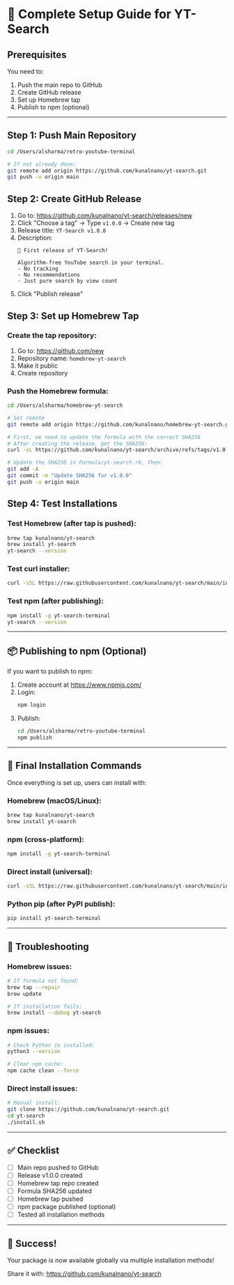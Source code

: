 # 🚀 Complete Setup Guide for YT-Search

## Prerequisites

You need to:
1. Push the main repo to GitHub
2. Create GitHub release
3. Set up Homebrew tap
4. Publish to npm (optional)

---

## Step 1: Push Main Repository

```bash
cd /Users/alsharma/retro-youtube-terminal

# If not already done:
git remote add origin https://github.com/kunalnano/yt-search.git
git push -u origin main
```

## Step 2: Create GitHub Release

1. Go to: https://github.com/kunalnano/yt-search/releases/new
2. Click "Choose a tag" → Type `v1.0.0` → Create new tag
3. Release title: `YT-Search v1.0.0`
4. Description:
   ```
   🚀 First release of YT-Search!
   
   Algorithm-free YouTube search in your terminal.
   - No tracking
   - No recommendations
   - Just pure search by view count
   ```
5. Click "Publish release"

## Step 3: Set up Homebrew Tap

### Create the tap repository:

1. Go to: https://github.com/new
2. Repository name: `homebrew-yt-search`
3. Make it public
4. Create repository

### Push the Homebrew formula:

```bash
cd /Users/alsharma/homebrew-yt-search

# Set remote
git remote add origin https://github.com/kunalnano/homebrew-yt-search.git

# First, we need to update the formula with the correct SHA256
# After creating the release, get the SHA256:
curl -sL https://github.com/kunalnano/yt-search/archive/refs/tags/v1.0.0.tar.gz | shasum -a 256

# Update the SHA256 in Formula/yt-search.rb, then:
git add -A
git commit -m "Update SHA256 for v1.0.0"
git push -u origin main
```

## Step 4: Test Installations

### Test Homebrew (after tap is pushed):
```bash
brew tap kunalnano/yt-search
brew install yt-search
yt-search --version
```

### Test curl installer:
```bash
curl -sSL https://raw.githubusercontent.com/kunalnano/yt-search/main/install.sh | bash
```

### Test npm (after publishing):
```bash
npm install -g yt-search-terminal
yt-search --version
```

---

## 📦 Publishing to npm (Optional)

If you want to publish to npm:

1. Create account at https://www.npmjs.com/
2. Login:
   ```bash
   npm login
   ```
3. Publish:
   ```bash
   cd /Users/alsharma/retro-youtube-terminal
   npm publish
   ```

---

## 🎯 Final Installation Commands

Once everything is set up, users can install with:

### Homebrew (macOS/Linux):
```bash
brew tap kunalnano/yt-search
brew install yt-search
```

### npm (cross-platform):
```bash
npm install -g yt-search-terminal
```

### Direct install (universal):
```bash
curl -sSL https://raw.githubusercontent.com/kunalnano/yt-search/main/install.sh | bash
```

### Python pip (after PyPI publish):
```bash
pip install yt-search-terminal
```

---

## 🐛 Troubleshooting

### Homebrew issues:
```bash
# If formula not found:
brew tap --repair
brew update

# If installation fails:
brew install --debug yt-search
```

### npm issues:
```bash
# Check Python is installed:
python3 --version

# Clear npm cache:
npm cache clean --force
```

### Direct install issues:
```bash
# Manual install:
git clone https://github.com/kunalnano/yt-search.git
cd yt-search
./install.sh
```

---

## ✅ Checklist

- [ ] Main repo pushed to GitHub
- [ ] Release v1.0.0 created
- [ ] Homebrew tap repo created
- [ ] Formula SHA256 updated
- [ ] Homebrew tap pushed
- [ ] npm package published (optional)
- [ ] Tested all installation methods

---

## 🎉 Success!

Your package is now available globally via multiple installation methods!

Share it with: https://github.com/kunalnano/yt-search
